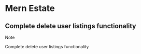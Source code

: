# Mern Estate
## Complete delete user listings functionality

> [!NOTE]
> Complete delete user listings functionality